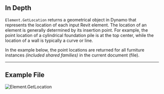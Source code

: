 ## In Depth
`Element.GetLocation` returns a geometrical object in Dynamo that represents the location of each input Revit element. The location of an element is generally determined by its insertion point. For example, the point location of a cylindrical foundation pile is at the top center, while the location of a wall is typically a curve or line.

In the example below, the point locations are returned for all furniture instances _(included shared families)_ in the current document (file).
___
## Example File

![Element.GetLocation](./Revit.Elements.Element.GetLocation_img.jpg)

